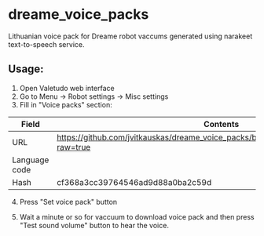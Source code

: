 # dreame_voice_packs

Lithuanian voice pack for Dreame robot vaccums generated using narakeet text-to-speech service.

## Usage:
1. Open Valetudo web interface
2. Go to Menu -> Robot settings -> Misc settings
3. Fill in "Voice packs" section:

| Field      | Contents |
| ----------- | ----------- |
| URL      | https://github.com/jvitkauskas/dreame_voice_packs/blob/main/compressed/pack.tar.gz?raw=true       |
| Language code   |         |
| Hash   | cf368a3cc39764546ad9d88a0ba2c59d        |

4. Press "Set voice pack" button

5. Wait a minute or so for vaccuum to download voice pack and then press "Test sound volume" button to hear the voice.
